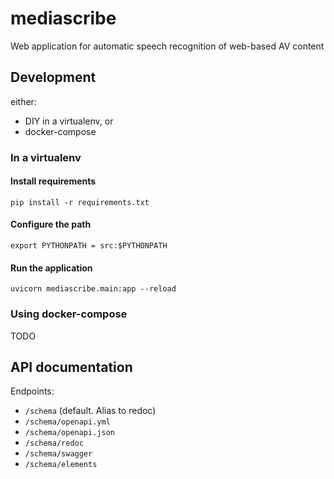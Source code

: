 # mediascribe
Web application for automatic speech recognition of web-based AV content


## Development

either:

 - DIY in a virtualenv, or
 - docker-compose


### In a virtualenv

#### Install requirements

```
pip install -r requirements.txt
```

#### Configure the path

```
export PYTHONPATH = src:$PYTHONPATH
```

#### Run the application

```
uvicorn mediascribe.main:app --reload
```


### Using docker-compose

TODO


## API documentation

Endpoints:

 - `/schema` (default. Alias to redoc)
 - `/schema/openapi.yml`
 - `/schema/openapi.json`
 - `/schema/redoc`
 - `/schema/swagger`
 - `/schema/elements`
